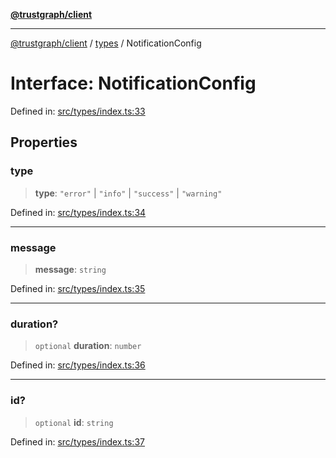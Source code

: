 [**@trustgraph/client**](../../README.md)

***

[@trustgraph/client](../../README.md) / [types](../README.md) / NotificationConfig

# Interface: NotificationConfig

Defined in: [src/types/index.ts:33](https://github.com/trustgraph-ai/trustgraph-ts-client/blob/dd779923b4eaffccd17ba61aaee70d2766e28e49/src/types/index.ts#L33)

## Properties

### type

> **type**: `"error"` \| `"info"` \| `"success"` \| `"warning"`

Defined in: [src/types/index.ts:34](https://github.com/trustgraph-ai/trustgraph-ts-client/blob/dd779923b4eaffccd17ba61aaee70d2766e28e49/src/types/index.ts#L34)

***

### message

> **message**: `string`

Defined in: [src/types/index.ts:35](https://github.com/trustgraph-ai/trustgraph-ts-client/blob/dd779923b4eaffccd17ba61aaee70d2766e28e49/src/types/index.ts#L35)

***

### duration?

> `optional` **duration**: `number`

Defined in: [src/types/index.ts:36](https://github.com/trustgraph-ai/trustgraph-ts-client/blob/dd779923b4eaffccd17ba61aaee70d2766e28e49/src/types/index.ts#L36)

***

### id?

> `optional` **id**: `string`

Defined in: [src/types/index.ts:37](https://github.com/trustgraph-ai/trustgraph-ts-client/blob/dd779923b4eaffccd17ba61aaee70d2766e28e49/src/types/index.ts#L37)
